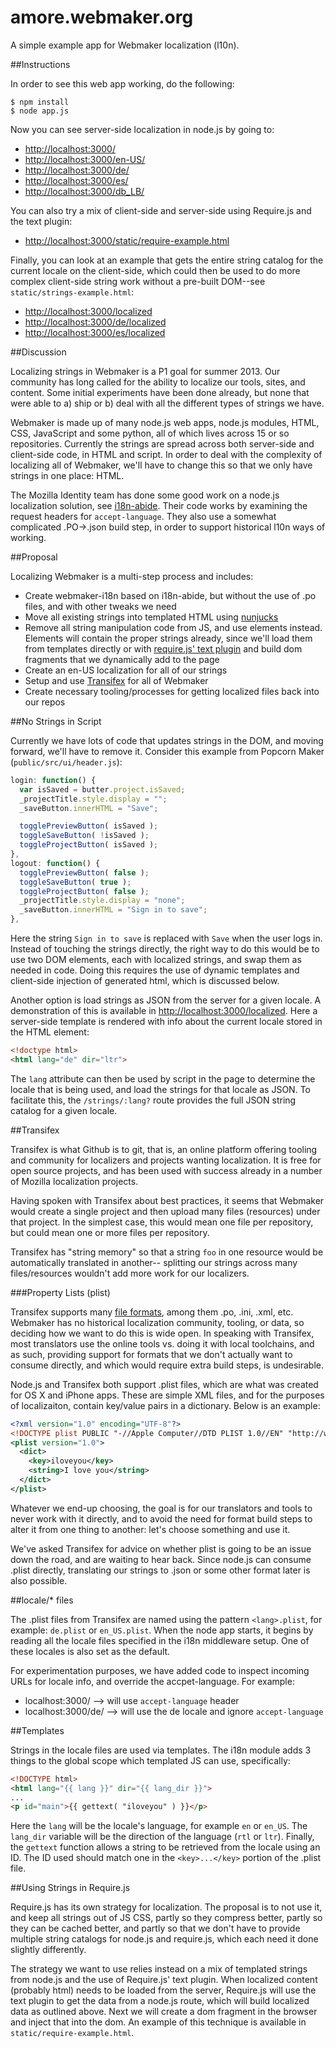 amore.webmaker.org
==================

A simple example app for Webmaker localization (l10n).

##Instructions

In order to see this web app working, do the following:

```
$ npm install
$ node app.js
```

Now you can see server-side localization in node.js by going to:

* [http://localhost:3000/](http://localhost:3000/)
* [http://localhost:3000/en-US/](http://localhost:3000/en-US/)
* [http://localhost:3000/de/](http://localhost:3000/de/)
* [http://localhost:3000/es/](http://localhost:3000/es/)
* [http://localhost:3000/db_LB/](http://localhost:3000/db_LB/)

You can also try a mix of client-side and server-side using Require.js and the text plugin:

* [http://localhost:3000/static/require-example.html](http://localhost:3000/static/require-example.html)

Finally, you can look at an example that gets the entire string catalog for the current locale on the client-side,
which could then be used to do more complex client-side string work without a pre-built DOM--see
`static/strings-example.html`:

* [http://localhost:3000/localized](http://localhost:3000/localized)
* [http://localhost:3000/de/localized](http://localhost:3000/de/localized)
* [http://localhost:3000/es/localized](http://localhost:3000/es/localized)

##Discussion

Localizing strings in Webmaker is a P1 goal for summer 2013. Our community has long called for the
ability to localize our tools, sites, and content. Some initial experiments have been done already, but
none that were able to a) ship or b) deal with all the different types of strings we have.

Webmaker is made up of many node.js web apps, node.js modules, HTML, CSS, JavaScript and some python,
all of which lives across 15 or so repositories.  Currently the strings are spread across both server-side
and client-side code, in HTML and script.  In order to deal with the complexity of localizing all of
Webmaker, we'll have to change this so that we only have strings in one place: HTML.

The Mozilla Identity team has done some good work on a node.js localization solution, see [i18n-abide](https://github.com/mozilla/i18n-abide).
Their code works by examining the request headers for `accept-language`.  They also use a somewhat complicated .PO->.json
build step, in order to support historical l10n ways of working.

##Proposal

Localizing Webmaker is a multi-step process and includes:

* Create webmaker-i18n based on i18n-abide, but without the use of .po files, and with other tweaks we need
* Move all existing strings into templated HTML using [nunjucks](http://nunjucks.jlongster.com/)
* Remove all string manipulation code from JS, and use elements instead.  Elements will contain the proper
strings already, since we'll load them from templates directly or with [require.js' text plugin](https://github.com/requirejs/text)
and build dom fragments that we dynamically add to the page
* Create an en-US localization for all of our strings
* Setup and use [Transifex](https://www.transifex.com/) for all of Webmaker
* Create necessary tooling/processes for getting localized files back into our repos

##No Strings in Script

Currently we have lots of code that updates strings in the DOM, and moving forward, we'll have to remove it.
Consider this example from Popcorn Maker (`public/src/ui/header.js`):

```javascript
login: function() {
  var isSaved = butter.project.isSaved;
  _projectTitle.style.display = "";
  _saveButton.innerHTML = "Save";

  togglePreviewButton( isSaved );
  toggleSaveButton( !isSaved );
  toggleProjectButton( isSaved );
},
logout: function() {
  togglePreviewButton( false );
  toggleSaveButton( true );
  toggleProjectButton( false );
  _projectTitle.style.display = "none";
  _saveButton.innerHTML = "Sign in to save";
},
```

Here the string `Sign in to save` is replaced with `Save` when the user logs in.  Instead of touching the strings
directly, the right way to do this would be to use two DOM elements, each with localized strings, and swap them
as needed in code.  Doing this requires the use of dynamic templates and client-side injection of generated
html, which is discussed below.

Another option is load strings as JSON from the server for a given locale. A demonstration of this is available
in [http://localhost:3000/localized](http://localhost:3000/localized).  Here a server-side template is rendered
with info about the current locale stored in the HTML element:

```html
<!doctype html>
<html lang="de" dir="ltr">
```

The `lang` attribute can then be used by script in the page to determine the locale that is being used, and
load the strings for that locale as JSON.  To facilitate this, the `/strings/:lang?` route provides the
full JSON string catalog for a given locale.

##Transifex

Transifex is what Github is to git, that is, an online platform offering tooling and community for localizers and
projects wanting localization.  It is free for open source projects, and has been used with success already in
a number of Mozilla localization projects.

Having spoken with Transifex about best practices, it seems that Webmaker would create a single project and then
upload many files (resources) under that project.  In the simplest case, this would mean one file per repository,
but could mean one or more files per repository.

Transifex has "string memory" so that a string `foo` in one resource would be automatically translated in another--
splitting our strings across many files/resources wouldn't add more work for our localizers.

###Property Lists (plist)

Transifex supports many [file formats](http://help.transifex.com/features/formats.html), among them .po, .ini, .xml, etc.
Webmaker has no historical localization community, tooling, or data, so deciding how we want to do this is wide open.
In speaking with Transifex, most translators use the online tools vs. doing it with local toolchains, and as such,
providing support for formats that we don't actually want to consume directly, and which would require extra build steps,
is undesirable.

Node.js and Transifex both support .plist files, which are what was created for OS X and iPhone apps.  These are
simple XML files, and for the purposes of localizaiton, contain key/value pairs in a dictionary.  Below is an example:

```xml
<?xml version="1.0" encoding="UTF-8"?>
<!DOCTYPE plist PUBLIC "-//Apple Computer//DTD PLIST 1.0//EN" "http://www.apple.com/DTDs/PropertyList-1.0.dtd">
<plist version="1.0">
  <dict>
    <key>iloveyou</key>
    <string>I love you</string>
  </dict>
</plist>
```

Whatever we end-up choosing, the goal is for our translators and tools to never work with it directly, and to 
avoid the need for format build steps to alter it from one thing to another: let's choose something and use it.

We've asked Transifex for advice on whether plist is going to be an issue down the road, and are waiting to hear back.
Since node.js can consume .plist directly, translating our strings to .json or some other format later is also possible.

##locale/* files

The .plist files from Transifex are named using the pattern `<lang>.plist`, for example: `de.plist` or `en_US.plist`.
When the node app starts, it begins by reading all the locale files specified in the i18n middleware setup.  One
of these locales is also set as the default.

For experimentation purposes, we have added code to inspect incoming URLs for locale info, and override the
accpet-language.  For example:

* localhost:3000/ --> will use `accept-language` header
* localhost:3000/de/ --> will use the de locale and ignore `accept-language`

##Templates

Strings in the locale files are used via templates.  The i18n module adds 3 things to the global scope which 
templated JS can use, specifically:

```html
<!DOCTYPE html>
<html lang="{{ lang }}" dir="{{ lang_dir }}">
...
<p id="main">{{ gettext( "iloveyou" ) }}</p>
```

Here the `lang` will be the locale's language, for example `en` or `en_US`.  The `lang_dir` variable will be
the direction of the language (`rtl` or `ltr`).  Finally, the `gettext` function allows a string to be retrieved
from the locale using an ID.  The ID used should match one in the `<key>...</key>` portion of the .plist file.

##Using Strings in Require.js

Require.js has its own strategy for localization.  The proposal is to not use it, and keep all strings out of JS
CSS, partly so they compress better, partly so they can be cached better, and partly so that we don't have to
provide multiple string catalogs for node.js and require.js, which each need it done slightly differently.

The strategy we want to use relies instead on a mix of templated strings from node.js and the use of Require.js'
text plugin.  When localized content (probably html) needs to be loaded from the server, Require.js will use
the text plugin to get the data from a node.js route, which will build localized data as outlined above.  Next
we will create a dom fragment in the browser and inject that into the dom.  An example of this technique is available
in `static/require-example.html`.
